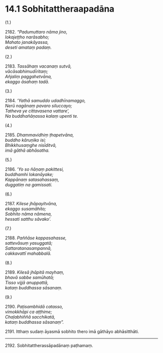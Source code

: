 # 14.1 Sobhitattheraapadāna

(1.)

2182\. _“Padumuttaro nāma jino,_  
_lokajeṭṭho narāsabho;_  
_Mahato janakāyassa,_  
_deseti amataṃ padaṃ._  

(2.)

2183\. _Tassāhaṃ vacanaṃ sutvā,_  
_vācāsabhimudīritaṃ;_  
_Añjaliṃ paggahetvāna,_  
_ekaggo āsahaṃ tadā._  

(3.)

2184\. _‘Yathā samuddo udadhīnamaggo,_  
_Nerū nagānaṃ pavaro siluccayo;_  
_Tatheva ye cittavasena vattare’,_  
_Na buddhañāṇassa kalaṃ upenti te._  

(4.)

2185\. _Dhammavidhiṃ ṭhapetvāna,_  
_buddho kāruṇiko isi;_  
_Bhikkhusaṃghe nisīditvā,_  
_imā gāthā abhāsatha._  

(5.)

2186\. _‘Yo so ñāṇaṃ pakittesi,_  
_buddhamhi lokanāyake;_  
_Kappānaṃ satasahassaṃ,_  
_duggatiṃ na gamissati._  

(6.)

2187\. _Kilese jhāpayitvāna,_  
_ekaggo susamāhito;_  
_Sobhito nāma nāmena,_  
_hessati satthu sāvako’._  

(7.)

2188\. _Paññāse kappasahasse,_  
_sattevāsuṃ yasuggatā;_  
_Sattaratanasampannā,_  
_cakkavattī mahabbalā._  

(8.)

2189\. _Kilesā jhāpitā mayhaṃ,_  
_bhavā sabbe samūhatā;_  
_Tisso vijjā anuppattā,_  
_kataṃ buddhassa sāsanaṃ._  

(9.)

2190\. _Paṭisambhidā catasso,_  
_vimokkhāpi ca aṭṭhime;_  
_Chaḷabhiññā sacchikatā,_  
_kataṃ buddhassa sāsanaṃ”._  

2191\. Itthaṃ sudaṃ āyasmā sobhito thero imā gāthāyo abhāsitthāti.

---

2192\. Sobhitattherassāpadānaṃ paṭhamaṃ.
